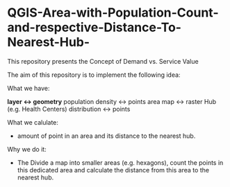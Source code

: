 # QGIS-Area-with-Population-Count-and-respective-Distance-To-Nearest-Hub-
This repository presents the Concept of Demand vs. Service Value


The aim of this repository is to implement the following idea:

What we have: 

**layer <-> geometry**
population density <-> points
area map <-> raster
Hub (e.g. Health Centers) distribution <-> points

What we calulate:
- amount of point in an area and its distance to the nearest hub. 

Why we do it: 
- The 
Divide a map into smaller areas (e.g. hexagons), count the points in this dedicated area and calculate the distance from this area to the nearest hub.   
